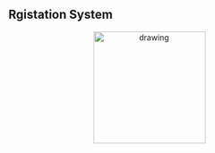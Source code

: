 ## Rgistation System

<p align="center">
<img src="/img/AdminHome" alt="drawing" width="200"/>
</p>
